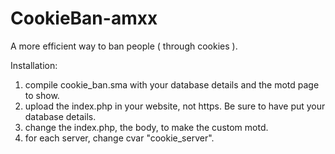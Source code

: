 # CookieBan-amxx

A more efficient way to ban people ( through cookies ).


Installation:
1. compile cookie_ban.sma with your database details and the motd page to show. 
2. upload the index.php in your website, not https. Be sure to have put your database details. 
3. change the index.php, the body, to make the custom motd.
4. for each server, change cvar "cookie_server". 
